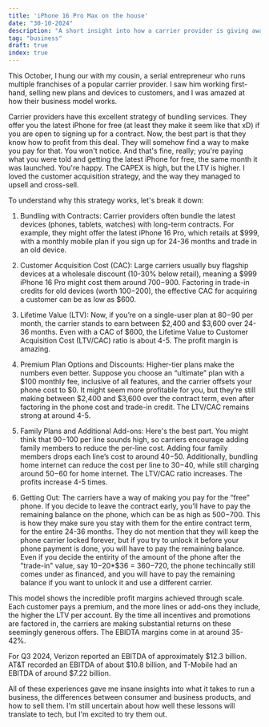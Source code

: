 ```yaml
---
title: 'iPhone 16 Pro Max on the house'
date: "30-10-2024"
description: "A short insight into how a carrier provider is giving away free iPhones"
tag: "business"
draft: true
index: true
---
```


This October, I hung our with my cousin, a serial entrepreneur who runs multiple franchises of a popular carrier provider. I saw him working first-hand, selling new plans and devices to customers, and I was amazed at how their business model works. 

Carrier providers have this excellent strategy of bundling services. They offer you the latest iPhone for free (at least they make it seem like that xD) if you are open to signing up for a contract. Now, the best part is that they know how to profit from this deal. They will somehow find a way to make you pay for that. You won't notice. And that's fine, really; you're paying what you were told and getting the latest iPhone for free, the same month it was launched. You're happy. The CAPEX is high, but the LTV is higher. I loved the customer acquisition strategy, and the way they managed to upsell and cross-sell.

To understand why this strategy works, let's break it down:

1. Bundling with Contracts: Carrier providers often bundle the latest devices (phones, tablets, watches) with long-term contracts. For example, they might offer the latest iPhone 16 Pro, which retails at $999, with a monthly mobile plan if you sign up for 24-36 months and trade in an old device. 

2. Customer Acquisition Cost (CAC): Large carriers usually buy flagship devices at a wholesale discount (10-30% below retail), meaning a $999 iPhone 16 Pro might cost them around $700-$900. Factoring in trade-in credits for old devices (worth $100-$200), the effective CAC for acquiring a customer can be as low as $600.

3. Lifetime Value (LTV): Now, if you’re on a single-user plan at $80-$90 per month, the carrier stands to earn between $2,400 and $3,600 over 24-36 months. Even with a CAC of $600, the Lifetime Value to Customer Acquisition Cost (LTV/CAC) ratio is about 4-5. The profit margin is amazing.

4. Premium Plan Options and Discounts: Higher-tier plans make the numbers even better. Suppose you choose an “ultimate” plan with a $100 monthly fee, inclusive of all features, and the carrier offsets your phone cost to $0. It might seem more profitable for you, but they’re still making between $2,400 and $3,600 over the contract term, even after factoring in the phone cost and trade-in credit. The LTV/CAC remains strong at around 4-5.

5. Family Plans and Additional Add-ons: Here's the best part. You might think that $90-$100 per line sounds high, so carriers encourage adding family members to reduce the per-line cost. Adding four family members drops each line’s cost to around $40-$50. Additionally, bundling home internet can reduce the cost per line to $30-$40, while still charging around $50-$60 for home internet. The LTV/CAC ratio increases. The profits increase 4-5 times. 

6. Getting Out: The carriers have a way of making you pay for the “free” phone. If you decide to leave the contract early, you’ll have to pay the remaining balance on the phone, which can be as high as $500-$700. This is how they make sure you stay with them for the entire contract term, for the entire 24-36 months. They do not mention that they will keep the phone carrier locked forever, but if you try to unlock it before your phone payment is done, you will have to pay the remaining balance. Even if you decide the entirity of the amount of the phone after the "trade-in" value, say $10-$20*$36 = $360-$720, the phone techincally still comes under as financed, and you will have to pay the remaining balance if you want to unlock it and use a different carrier. 

This model shows the incredible profit margins achieved through scale. Each customer pays a premium, and the more lines or add-ons they include, the higher the LTV per account. By the time all incentives and promotions are factored in, the carriers are making substantial returns on these seemingly generous offers. The EBIDTA margins come in at around 35-42%.

For Q3 2024, Verizon reported an EBITDA of approximately $12.3 billion. AT&T recorded an EBITDA of about $10.8 billion, and T-Mobile had an EBITDA of around $7.22 billion.

All of these experiences gave me insane insights into what it takes to run a business, the differences between consumer and business products, and how to sell them. I'm still uncertain about how well these lessons will translate to tech, but I'm excited to try them out.